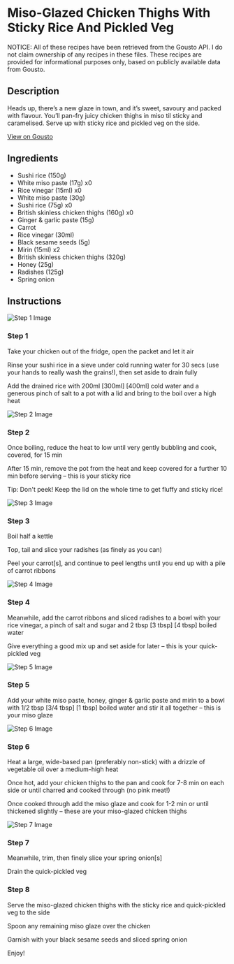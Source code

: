 # Miso-Glazed Chicken Thighs With Sticky Rice And Pickled Veg

NOTICE: All of these recipes have been retrieved from the Gousto API. I do not claim ownership of any recipes in these files. These recipes are provided for informational purposes only, based on publicly available data from Gousto.

## Description

Heads up, there’s a new glaze in town, and it’s sweet, savoury and packed with flavour. You’ll pan-fry juicy chicken thighs in miso til sticky and caramelised. Serve up with sticky rice and pickled veg on the side.

[View on Gousto](https://www.gousto.co.uk/recipes/cookbook/miso-glazed-chicken-thighs-with-sticky-rice-and-pickled-veg)

## Ingredients

- Sushi rice (150g)
- White miso paste (17g) x0
- Rice vinegar (15ml) x0
- White miso paste (30g)
- Sushi rice (75g) x0
- British skinless chicken thighs (160g) x0
- Ginger & garlic paste (15g)
- Carrot
- Rice vinegar (30ml)
- Black sesame seeds (5g)
- Mirin (15ml) x2
- British skinless chicken thighs (320g)
- Honey (25g)
- Radishes (125g)
- Spring onion

## Instructions

![Step 1 Image](https://production-media.gousto.co.uk/cms/recipe-step-image/Step-1-1716979453140-x200.jpg)

### Step 1

Take your chicken out of the fridge, open the packet and let it air

Rinse your sushi rice in a sieve under cold running water for 30 secs (use your hands to really wash the grains!), then set aside to drain fully

Add the drained rice with 200ml<span class="text-purple"> [300ml]</span> <span class="text-danger">[400ml]</span> cold water and a generous pinch of salt to a pot with a lid and bring to the boil over a high heat

![Step 2 Image](https://production-media.gousto.co.uk/cms/recipe-step-image/Step-2-1716979459952-x200.jpg)

### Step 2

Once boiling, reduce the heat to low until very gently bubbling and cook, covered, for 15 min

After 15 min, remove the pot from the heat and keep covered for a further 10 min before serving – this is your sticky rice

Tip: Don't peek! Keep the lid on the whole time to get fluffy and sticky rice!

![Step 3 Image](https://production-media.gousto.co.uk/cms/recipe-step-image/Step-3-1716979464795-x200.jpg)

### Step 3

Boil half a kettle

Top, tail and slice your radishes (as finely as you can)

Peel your carrot[s], and continue to peel lengths until you end up with a pile of carrot ribbons

![Step 4 Image](https://production-media.gousto.co.uk/cms/recipe-step-image/Step-4-1716979475282-x200.jpg)

### Step 4

Meanwhile, add the carrot ribbons and sliced radishes to a bowl with your rice vinegar, a pinch of salt and sugar and 2 tbsp<span class="text-purple"> [3 tbsp]</span> <span class="text-danger">[4 tbsp] </span>boiled water

Give everything a good mix up and set aside for later – this is your quick-pickled veg

![Step 5 Image](https://production-media.gousto.co.uk/cms/recipe-step-image/Step-5-1716979480195-x200.jpg)

### Step 5

Add your white miso paste, honey, ginger & garlic paste and mirin to a bowl with 1/2 tbsp <span class="text-purple">[3/4 tbsp] </span><span class="text-danger">[1 tbsp] </span>boiled water and stir it all together – this is your miso glaze

![Step 6 Image](https://production-media.gousto.co.uk/cms/recipe-step-image/Step-6-1716979485206-x200.jpg)

### Step 6

Heat a large, wide-based pan (preferably non-stick) with a drizzle of vegetable oil over a medium-high heat

Once hot, add your chicken thighs to the pan and cook for 7-8 min on each side or until charred and cooked through (no pink meat!)

Once cooked through add the miso glaze and cook for 1-2 min or until thickened slightly – these are your miso-glazed chicken thighs

![Step 7 Image](https://production-media.gousto.co.uk/cms/recipe-step-image/Step-7-1716979490625-x200.jpg)

### Step 7

Meanwhile, trim, then finely slice your spring onion[s]

Drain the quick-pickled veg

### Step 8

Serve the miso-glazed chicken thighs with the sticky rice and quick-pickled veg to the side

Spoon any remaining miso glaze over the chicken

Garnish with your black sesame seeds and sliced spring onion

Enjoy!

